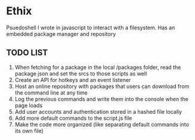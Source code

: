 # Ethix
Psuedoshell I wrote in javascript to interact with a filesystem. Has an embedded package manager and repository

## TODO LIST
1) When fetching for a package in the local /packages folder, read the package json and set the srcs to those scripts as well
2) Create an API for hotkeys and an event listener
3) Host an online repository with packages that users can download from the command line at any time
4) Log the previous commands and write them into the console when the page loads
5) Add user accounts and authentication stored in a hashed file locally
6) Add more default commands to the script.js file
7) Make the code more organized (like separating default commands into its own file)
